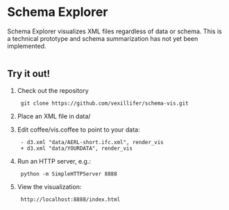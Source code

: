 # Schema Explorer

Schema Explorer visualizes XML files regardless of data or schema. This is a technical prototype and schema summarization has not yet been implemented.

<img src="" />


## Try it out!  
1. Check out the repository  

        git clone https://github.com/vexillifer/schema-vis.git

2. Place an XML file in data/  

3. Edit coffee/vis.coffee to point to your data:

        - d3.xml "data/AERL-short.ifc.xml", render_vis
        + d3.xml "data/YOURDATA", render_vis

4. Run an HTTP server, e.g.:

        python -m SimpleHTTPServer 8888

5. View the visualization:

        http://localhost:8888/index.html

